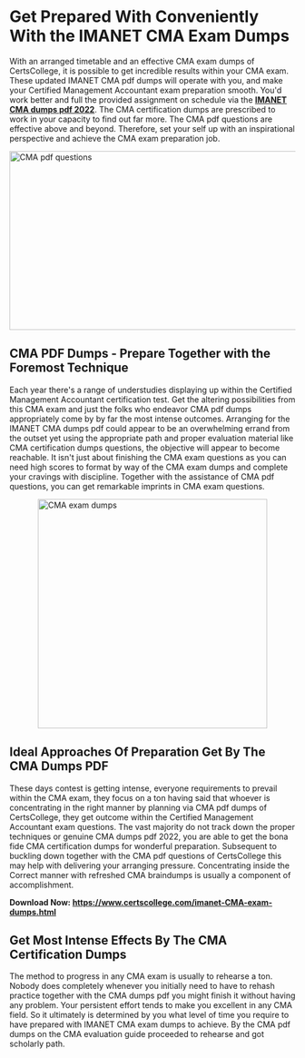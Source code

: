 <h1><strong>Get Prepared With Conveniently With the IMANET CMA Exam Dumps&nbsp;</strong></h1>
<p><span style="font-weight: 400;">With an arranged timetable and an effective  CMA exam dumps of CertsCollege, it is possible to get incredible results within your CMA exam. These updated IMANET CMA pdf dumps will operate with you, and make your Certified Management Accountant exam preparation smooth. You'd work better and full the provided assignment on schedule via the <strong><a href="https://www.certscollege.com/imanet-CMA-exam-dumps.html">IMANET CMA dumps pdf 2022</a></strong>. The CMA certification dumps are prescribed to work in your capacity to find out far more. The  CMA pdf questions are effective above and beyond. Therefore, set your self up with an inspirational perspective and achieve the CMA exam preparation job.&nbsp;</span></p>
<p><span style="font-weight: 400;"><img style="display: block; margin-left: auto; margin-right: auto;" src="https://i.ibb.co/CPDK3ps/Yellow-and-Blue-Initiative-Blog-Banner.png" alt="CMA pdf questions" width="559" height="315" /></span></p>
<h2><strong>CMA PDF Dumps - Prepare Together with the Foremost Technique</strong></h2>
<p><span style="font-weight: 400;">Each year there's a range of understudies displaying up within the Certified Management Accountant certification test. Get the altering possibilities from this CMA exam and just the folks who endeavor CMA pdf dumps appropriately come by by far the most intense outcomes. Arranging for the IMANET CMA dumps pdf could appear to be an overwhelming errand from the outset yet using the appropriate path and proper evaluation material like CMA certification dumps questions, the objective will appear to become reachable. It isn't just about finishing the CMA exam questions as you can need high scores to format by way of the CMA exam dumps and complete your cravings with discipline. Together with the assistance of CMA pdf questions, you can get remarkable imprints in CMA exam questions.</span></p>
<p><span style="font-weight: 400;"><a href="https://tinyurl.com/y7j2cl6t"><img style="display: block; margin-left: auto; margin-right: auto;" src="https://i.ibb.co/9tMrhdY/Teacher-Appreciation-Invitation.png" alt="CMA exam dumps " width="404" height="404" /></a></span></p>
<h2><strong>Ideal Approaches Of Preparation Get By The CMA Dumps PDF</strong></h2>
<p><span style="font-weight: 400;">These days contest is getting intense, everyone requirements to prevail within the CMA exam, they focus on a ton having said that whoever is concentrating in the right manner by planning via CMA pdf dumps of CertsCollege, they get outcome within the Certified Management Accountant exam questions. The vast majority do not track down the proper techniques or genuine CMA dumps pdf 2022, you are able to get the bona fide CMA certification dumps for wonderful preparation. Subsequent to buckling down together with the  CMA pdf questions of CertsCollege this may help with delivering your arranging pressure. Concentrating inside the Correct manner with refreshed CMA braindumps is usually a component of accomplishment.</span></p>
<p><span style="font-weight: 400;"><strong>Download Now: <a href="https://www.certscollege.com/imanet-CMA-exam-dumps.html">https://www.certscollege.com/imanet-CMA-exam-dumps.html</a></strong></span></p>
<h2><strong>Get Most Intense Effects By The CMA Certification Dumps</strong></h2>
<p><span style="font-weight: 400;">The method to progress in any CMA exam is usually to rehearse a ton. Nobody does completely whenever you initially need to have to rehash practice together with the CMA dumps pdf you might finish it without having any problem. Your persistent effort tends to make you excellent in any CMA field. So it ultimately is determined by you what level of time you require to have prepared with IMANET CMA exam dumps to achieve. By the CMA pdf dumps on the CMA evaluation guide proceeded to rehearse and got scholarly path.</span></p>
